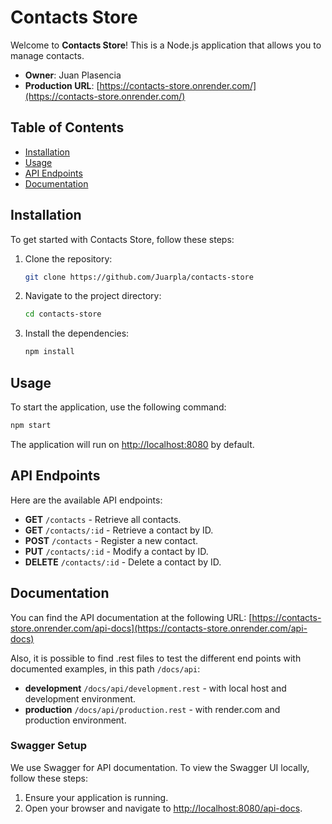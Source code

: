 # Contacts Store

Welcome to **Contacts Store**! This is a Node.js application that allows you to manage contacts. 

- **Owner**: Juan Plasencia
- **Production URL**: [https://contacts-store.onrender.com/](https://contacts-store.onrender.com/)

## Table of Contents

- [Installation](#installation)
- [Usage](#usage)
- [API Endpoints](#api-endpoints)
- [Documentation](#documentation)

## Installation

To get started with Contacts Store, follow these steps:

1. Clone the repository:
    ```bash
    git clone https://github.com/Juarpla/contacts-store
    ```
2. Navigate to the project directory:
    ```bash
    cd contacts-store
    ```
3. Install the dependencies:
    ```bash
    npm install
    ```

## Usage

To start the application, use the following command:
```bash
npm start
```

The application will run on [http://localhost:8080](http://localhost:8080) by default.

## API Endpoints

Here are the available API endpoints:

- **GET** `/contacts` - Retrieve all contacts.
- **GET** `/contacts/:id` - Retrieve a contact by ID.
- **POST** `/contacts` - Register a new contact.
- **PUT** `/contacts/:id` - Modify a contact by ID.
- **DELETE** `/contacts/:id` - Delete a contact by ID.


## Documentation

You can find the API documentation at the following URL:
[https://contacts-store.onrender.com/api-docs](https://contacts-store.onrender.com/api-docs)


Also, it is possible to find .rest files to test the different end points with documented examples, in this path `/docs/api`:

- **development** `/docs/api/development.rest` - with local host and development environment.
- **production** `/docs/api/production.rest` - with render.com and production environment.

### Swagger Setup

We use Swagger for API documentation. To view the Swagger UI locally, follow these steps:

1. Ensure your application is running.
2. Open your browser and navigate to [http://localhost:8080/api-docs](http://localhost:8080/api-docs).
